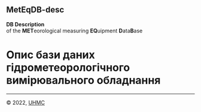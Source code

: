## MetEqDB-desc
**DB Description**  
of the **MET**eorological measuring **EQ**uipment **D**ata**B**ase


# Опис бази даних гідрометеорологічного вимірювального обладнання

---
&copy; 2022, [UHMC](https://meteo.gov.ua/)

